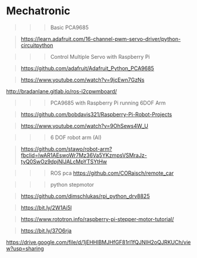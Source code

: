 # Mechatronic
>>>Basic PCA9685

>https://learn.adafruit.com/16-channel-pwm-servo-driver/python-circuitpython

>>>Control Multiple Servo with Raspberry Pi

>https://github.com/adafruit/Adafruit_Python_PCA9685

>https://www.youtube.com/watch?v=9jcEwn7GzNs

http://bradanlane.gitlab.io/ros-i2cpwmboard/

>>> PCA9685 with Raspberry Pi running 6DOF Arm

>https://github.com/bobdavis321/Raspberry-Pi-Robot-Projects

>https://www.youtube.com/watch?v=9OhSews4W_U  

>>>  6 DOF robot arm (Al)

> https://github.com/stawo/robot-arm?fbclid=IwAR1AEswoWr7Mz36Va5YKzmpsVSMraJz-tyQ0SwOz9dpjNIJALcMpYTSYtHw

>>>ROS pca
> https://github.com/CORaisch/remote_car

>>>python stepmotor

>https://github.com/dimschlukas/rpi_python_drv8825

>https://bit.ly/2W1Ai5l

>https://www.rototron.info/raspberry-pi-stepper-motor-tutorial/

>https://bit.ly/37O6rja


https://drive.google.com/file/d/1jEHHlBMJHfGF81rl1fQJNIH2oQJRKUCh/view?usp=sharing

